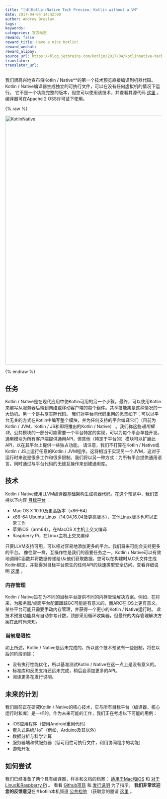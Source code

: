 ```yaml
---
title: "[译]Kotlin/Native Tech Preview: Kotlin without a VM"
date: 2017-04-04 14:42:00
author: Andrey Breslav
tags:
keywords:
categories: 官方动态
reward: false
reward_title: Have a nice Kotlin!
reward_wechat:
reward_alipay:
source_url: https://blog.jetbrains.com/kotlin/2017/04/kotlinnative-tech-preview-kotlin-without-a-vm/
translator:
translator_url:
---
```


我们很高兴地宣布将Kotlin / Native**的第一个技术预览直接编译到机器代码。 Kotlin / Native编译器生成独立的可执行文件，可以在没有任何虚拟机的情况下运行。
它不是一个功能完整的版本，但您可以使用该技术，并查看其源代码 [这里](https://github.com/JetBrains/kotlin-native/) 。编译器可在Apache 2 OSS许可证下使用。

{% raw %}
<p><img alt="KotlinNative" class="alignnone size-full wp-image-4889" src="https://d3nmt5vlzunoa1.cloudfront.net/kotlin/files/2017/04/KotlinNative.png" width="800"/><br/>
<span id="more-4862"></span></p>
{% endraw %}

## 任务

Kotlin / Native是在现代应用中使Kotlin可用的另一个步骤。最终，可以使用Kotlin来编写从服务器后端到网络或移动客户端的每个组件。共享技能集是这种情况的一大动机。另一个是共享实际代码。
我们对平台间代码重用的愿景如下：可以以平台无关的方式在Kotlin中编写整个模块，并为任何支持的平台编译它们（目前为Kotlin / JVM，Kotlin / JS和即将推出的Kotlin / Native） 。我们称这些*通用模块*。公共模块的一部分可能需要一个平台特定的实现，可以为每个平台单独开发。通用模块为所有客户端提供通用API，但其他（特定于平台的）模块可以扩展此API，以在其平台上提供一些独占功能。
请注意，我们不打算在Kotlin / Native或Kotlin / JS上运行任意的Kotlin / JVM程序。这将相当于实现另一个JVM，这对于运行时来说是很多工作和很多限制。我们将以另一种方式：为所有平台提供通用语言，同时通过与平台代码的无缝互操作来创建通用库。
## 技术

Kotlin / Native使用LLVM编译器基础架构生成机器代码。在这个预览中，我们支持以下内容 [目标平台](https://github.com/JetBrains/kotlin-native/blob/v0.1.0/RELEASE_NOTES.md#supported-platforms) ：

* Mac OS X 10.10及更高版本（x86-64）
* x86-64 Ubuntu Linux（14.04,16.04及更高版本），其他Linux版本也可以正常工作
* 苹果iOS（arm64），在MacOS X主机上交叉编译
* Raspberry Pi，在Linux主机上交叉编译

只要LLVM支持可用，可以相对容易地添加更多的平台。我们将来可能会支持更多的平台。
像往常一样，互操作性是我们的首要任务之一，Kotlin / Native可以有效地调用C函数并将数据传递给/从他们获取数据。您可以在构建时从C头文件生成Kotlin绑定，并获得对目标平台原生的任何API的快速类型安全访问。查看详细说明 [这里](https://github.com/JetBrains/kotlin-native/blob/v0.1.0/INTEROP.md) 。
### 内存管理

Kotlin / Native旨在为不同的目标平台提供不同的内存管理解决方案。例如，在将来，为服务器/桌面平台配置跟踪GC可能是有意义的，而ARC在iOS上更有意义。某些平台可能只需要手动内存管理，并获得一个更小的Kotlin / Native运行时。
此技术预览功能具有自动参考计数，顶部采用循环收集器，但最终的内存管理解决方案在此时尚未知。
### 当前局限性

如上所述，Kotlin / Native是远未完成的，所以这个技术预览有一些限制，将在以后的阶段消除：

* 没有执行性能优化，所以基准测试Kotlin / Native在这一点上是没有意义的。
* 标准库和反思支持还远未完成，稍后会添加更多的API。
* 阅读更多在发行说明。

## 未来的计划

我们目前正在研究Kotlin / Native的核心技术，它与所有目标平台（编译器，核心运行时和库）是一样的。作为未来可能的工作，我们正在考虑以下可能的用例：

* iOS应用程序（使用Android重用代码）
* 嵌入式系统/ IoT（例如，Arduino及其以外）
* 数据分析与科学计算
* 服务器端和微服务器（低可用性可执行文件，利用协同程序的功能）
* 游戏开发

## 如何尝试

我们已经准备了两个具有编译器，样本和文档的档案： [适用于Mac和iOS](http://download.jetbrains.com/kotlin/native/kotlin-native-macos-0.1.tar.gz) 和 [对于Linux和Raspberry Pi](http://download.jetbrains.com/kotlin/native/kotlin-native-linux-0.1.tar.gz) 。
看看 [Github项目](https://github.com/JetBrains/kotlin-native) 和 [发行说明](https://github.com/JetBrains/kotlin-native/blob/v0.1.0/RELEASE_NOTES.md) 为了指示。
**我们非常欢迎您的反馈意见**在＃kotlin本机频道 [公共松弛](https://kotlinlang.slack.com) （获取您的邀请 [这里](http://slack.kotl.in) 。
